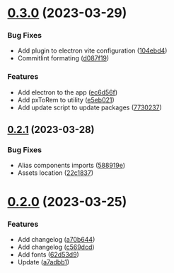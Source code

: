

# [0.3.0](https://gitlab.robotise.eu/robotise/roc/frontend/robot-gui/compare/0.2.1...0.3.0) (2023-03-29)


### Bug Fixes

* Add plugin to electron vite configuration ([104ebd4](https://gitlab.robotise.eu/robotise/roc/frontend/robot-gui/commit/104ebd4db443fb748febe9daebfdf0d96c981131))
* Commitlint formating ([d087f19](https://gitlab.robotise.eu/robotise/roc/frontend/robot-gui/commit/d087f19414e27052b794e5f3fccea794ef6c429f))


### Features

* Add electron to the app ([ec6d56f](https://gitlab.robotise.eu/robotise/roc/frontend/robot-gui/commit/ec6d56f85c2d20af8f41518b825e39b974630060))
* Add pxToRem to utility ([e5eb021](https://gitlab.robotise.eu/robotise/roc/frontend/robot-gui/commit/e5eb021a1ea5cb46d0fd4b5e693d478c1053f8fe))
* Add update script to update packages ([7730237](https://gitlab.robotise.eu/robotise/roc/frontend/robot-gui/commit/7730237df7aaaf842b4dbc7f6ddf8c1d664250a4))

## [0.2.1](https://gitlab.robotise.eu/robotise/roc/frontend/robot-gui/compare/0.2.0...0.2.1) (2023-03-28)


### Bug Fixes

* Alias components imports ([588919e](https://gitlab.robotise.eu/robotise/roc/frontend/robot-gui/commit/588919e99e26d264b8fa2f993ba0bd88d9e598ac))
* Assets location ([22c1837](https://gitlab.robotise.eu/robotise/roc/frontend/robot-gui/commit/22c183712c7075250b66ff29380d2a4c4db8982a))

# [0.2.0](https://gitlab.robotise.eu/robotise/roc/frontend/robot-gui/compare/0.1.0...0.2.0) (2023-03-25)


### Features

* Add changelog ([a70b644](https://gitlab.robotise.eu/robotise/roc/frontend/robot-gui/commit/a70b64439bd75bb2571c3d3821b82f6891691a54))
* Add changelog ([c569dcd](https://gitlab.robotise.eu/robotise/roc/frontend/robot-gui/commit/c569dcd7e94cd540779fefcf95f7c96c7c10e3cf))
* Add fonts ([62d53d9](https://gitlab.robotise.eu/robotise/roc/frontend/robot-gui/commit/62d53d99817f16768c6fdfbc1b62969929d54f3e))
* Update ([a7adbb1](https://gitlab.robotise.eu/robotise/roc/frontend/robot-gui/commit/a7adbb122db211635ecf31aa6eba4f0e1b0ee6a8))